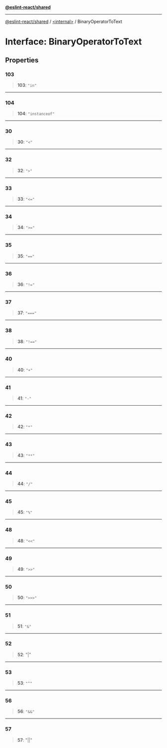 [**@eslint-react/shared**](../../README.md)

***

[@eslint-react/shared](../../README.md) / [\<internal\>](../README.md) / BinaryOperatorToText

# Interface: BinaryOperatorToText

## Properties

### 103

> **103**: `"in"`

***

### 104

> **104**: `"instanceof"`

***

### 30

> **30**: `"<"`

***

### 32

> **32**: `">"`

***

### 33

> **33**: `"<="`

***

### 34

> **34**: `">="`

***

### 35

> **35**: `"=="`

***

### 36

> **36**: `"!="`

***

### 37

> **37**: `"==="`

***

### 38

> **38**: `"!=="`

***

### 40

> **40**: `"+"`

***

### 41

> **41**: `"-"`

***

### 42

> **42**: `"*"`

***

### 43

> **43**: `"**"`

***

### 44

> **44**: `"/"`

***

### 45

> **45**: `"%"`

***

### 48

> **48**: `"<<"`

***

### 49

> **49**: `">>"`

***

### 50

> **50**: `">>>"`

***

### 51

> **51**: `"&"`

***

### 52

> **52**: "\|"

***

### 53

> **53**: `"^"`

***

### 56

> **56**: `"&&"`

***

### 57

> **57**: "\|\|"
